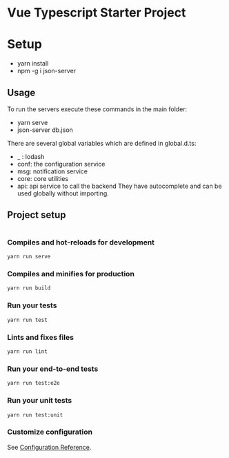 # Vue Typescript Starter Project

# Setup

- yarn install
- npm -g i json-server

## Usage

To run the servers execute these commands in the main folder:

- yarn serve
- json-server db.json

There are several global variables which are defined in global.d.ts:

- \_ : lodash
- conf: the configuration service
- msg: notification service
- core: core utilities
- api: api service to call the backend
  They have autocomplete and can be used globally without importing.

## Project setup

```

```

### Compiles and hot-reloads for development

```
yarn run serve
```

### Compiles and minifies for production

```
yarn run build
```

### Run your tests

```
yarn run test
```

### Lints and fixes files

```
yarn run lint
```

### Run your end-to-end tests

```
yarn run test:e2e
```

### Run your unit tests

```
yarn run test:unit
```

### Customize configuration

See [Configuration Reference](https://cli.vuejs.org/config/).
